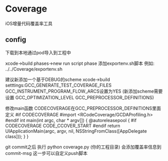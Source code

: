 # Coverage
iOS增量代码覆盖率工具


## config 

下载到本地通过pod导入到工程中

xcode->build phases->new run script phase 添加exportenv.sh脚本 例如: ../../Coverage/exportenv.sh

建议新添加一个基于DEBUG的scheme
xcode->build setttings:GCC_GENERATE_TEST_COVERAGE_FILES GCC_INSTRUMENT_PROGRAM_FLOW_ARCS设置为YES
(新添加scheme需要设置 GCC_OPTIMIZATION_LEVEL  GCC_PREPROCESSOR_DEFINITIONS)

修改main函数
CODECOVERAGE在GCC_PREPROCESSOR_DEFINITIONS里面定义
#if CODECOVERAGE
#import <RCodeCoverage/GCDAProfiling.h>
#endif
int main(int argc, char * argv[]) {
    @autoreleasepool {
#if CODECOVERAGE
        CODE_CCOVER_START
#endif
        return UIApplicationMain(argc, argv, nil, NSStringFromClass([AppDelegate class]));
    }
}

git commit之后 执行 python coverage.py (你的工程目录) 会添加覆盖率信息到commit-msg 这一步可以自定义push脚本  


